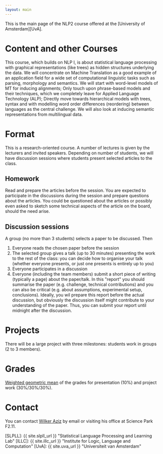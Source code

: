 ```yaml
---
layout: main
---
```


This is the main page of the NLP2 course offered at the [University of Amsterdam][UvA].

# Content and other Courses

This course, which builds on NLP I, is about statistical language processing with graphical representations (like trees) as hidden structures underlying the data. 
We will concentrate on Machine Translation as a good example of an application field for a wide set of computational linguistic tasks such as parsing, morphology and semantics. 
We will start with word-level models of MT for inducing alignments; Only touch upon phrase-based models and their techniques, which we completely leave for Applied Language Technology (ALP); Directly move towards hierarchical models with trees, syntax and with modelling word order differences (reordering) between languages as the central challenge. We will also look at inducing semantic representations from multilingual data.

# Format

This is a research-oriented course. A  number of lectures is given by the lecturers and invited speakers. Depending on number of students, we will have discussion sessions where students present selected articles to the class.

## Homework

Read and prepare the articles before the session. 
You are expected to participate in the discussions during the session and prepare questions about the articles. 
You could be questioned about the articles or possibly even asked to sketch some technical aspects of the article on the board, should the need arise.

## Discussion sessions

A group (no more than 3 students) selects a paper to be discussed. Then

1. Everyone reads the chosen paper before the session
2. The selected group gives a talk (up to 30 minutes) presenting the work to the rest of the class: you can decide how to organise your talk (whether everyone presents, or just one presents is entirely up to you)
3. Everyone participates in a discussion
4. Everyone (including the team members) submit a short piece of writing (typically a page) about the paper/talk. In this "report" you should summarise the paper (e.g. challenge, technical contributions) and you can also be critical (e.g. about assumptions, experimental setup, conclusions). Ideally, you wil prepare this report before the actual discussion, but obviously the discussion itself might contribute to your understanding of the paper. Thus, you can submit your report until midnight after the discussion.


# Projects

There will be a large project with three milestones: students work in groups (2 to 3 members).

# Grades 

[Weighted geometric mean](https://en.wikipedia.org/wiki/Weighted_geometric_mean) of the grades for presentation (10%) and project work (30%/30%/30%). 

# Contact

You can contact [Wilker Aziz](mailto:w.aziz@uva.nl) by email or visiting his office at Science Park F2.11.

[SLPLL]: {{ site.slpll_url }} "Statistical Language Processing and Learning Lab"
[ILLC]: {{ site.illc_url }} "Institute for Logic, Language and Computation"
[UvA]: {{ site.uva_url }} "Universiteit van Amsterdam"

